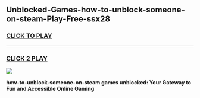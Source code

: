 
## Unblocked-Games-how-to-unblock-someone-on-steam-Play-Free-ssx28
<h3>
<a href="https://premium76.site?title=how-to-unblock-someone-on-steam&ref=12A">CLICK TO PLAY</a></h3>
<hr>

<h3>
<a href="https://premium76.site?title=how-to-unblock-someone-on-steam&ref=12A">CLICK 2 PLAY</a>
  
</h3>

<a href="https://premium76.site?title=how-to-unblock-someone-on-steam&ref=12A"><img src="https://clearcache.store/games.png"></a>


**how-to-unblock-someone-on-steam games unblocked: Your Gateway to Fun and Accessible Online Gaming**
